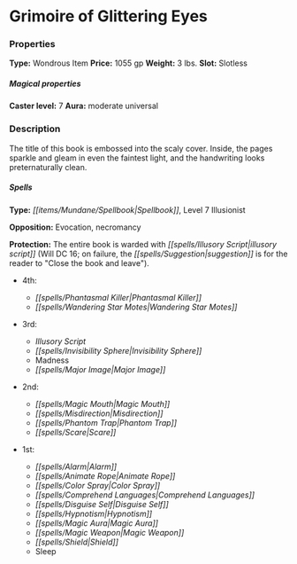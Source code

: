 ﻿---
Title: "Grimoire of Glittering Eyes"
Type: "Wondrous Item"
Price: "1055 gp"
Weight: "3 lbs."
Slot: "Slotless"
Caster level: "7"
Aura: "moderate universal"
Description: |
  "The title of this book is embossed into the scaly cover. Inside, the pages sparkle and gleam in even the faintest light, and the handwriting looks preternaturally clean.
  ### Spells
  **Type:** Spellbook, Level 7 Illusionist
  **Opposition:** Evocation, necromancy
  **Protection:** The entire book is warded with illusory script (Will DC 16; on failure, the suggestion is for the reader to "Close the book and leave").
  ### Ritual
  **Glittering Eyes (Su):** When casting an illusion spell, you gain expanded sight. Spend this boon's effect as a free action when you cast an illusion spell. You gain darkvision 60 feet and a +4 bonus on saving throws to disbelieve illusions, with both benefits lasting for 1 minute."
Crafting cost: "527.5 gp"
Sources: "['Ultimate Magic']"
---

# Grimoire of Glittering Eyes

### Properties

**Type:** Wondrous Item **Price:** 1055 gp **Weight:** 3 lbs. **Slot:** Slotless

##### Magical properties

**Caster level:** 7 **Aura:** moderate universal

### Description

The title of this book is embossed into the scaly cover. Inside, the pages sparkle and gleam in even the faintest light, and the handwriting looks preternaturally clean.

##### Spells

**Type:** _[[items/Mundane/Spellbook|Spellbook]]_, Level 7 Illusionist

**Opposition:** Evocation, necromancy

**Protection:** The entire book is warded with _[[spells/Illusory Script|illusory script]]_ (Will DC 16; on failure, the _[[spells/Suggestion|suggestion]]_ is for the reader to "Close the book and leave").

* 4th:
  * _[[spells/Phantasmal Killer|Phantasmal Killer]]_
  * _[[spells/Wandering Star Motes|Wandering Star Motes]]_


* 3rd:
  * _Illusory Script_
  * _[[spells/Invisibility Sphere|Invisibility Sphere]]_
  * Madness
  * _[[spells/Major Image|Major Image]]_


* 2nd:
  * _[[spells/Magic Mouth|Magic Mouth]]_
  * _[[spells/Misdirection|Misdirection]]_
  * _[[spells/Phantom Trap|Phantom Trap]]_
  * _[[spells/Scare|Scare]]_


* 1st:
  * _[[spells/Alarm|Alarm]]_
  * _[[spells/Animate Rope|Animate Rope]]_
  * _[[spells/Color Spray|Color Spray]]_
  * _[[spells/Comprehend Languages|Comprehend Languages]]_
  * _[[spells/Disguise Self|Disguise Self]]_
  * _[[spells/Hypnotism|Hypnotism]]_
  * _[[spells/Magic Aura|Magic Aura]]_
  * _[[spells/Magic Weapon|Magic Weapon]]_
  * _[[spells/Shield|Shield]]_
  * Sleep